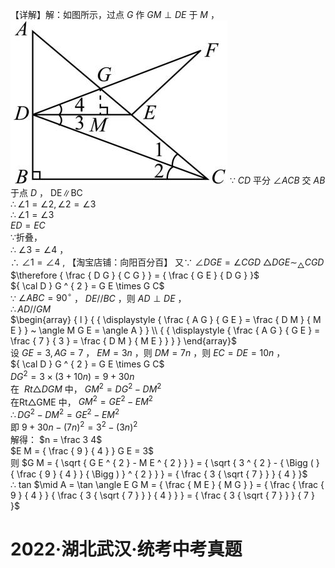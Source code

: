 【详解】解：如图所示，过点 $G$ 作 $G M \perp D E$ 于 $M$ ，
![](<../../qs_image_DB/专题1-2_一文吃透相似三角形12个模型·共14类题型（解析版）/592cc9e0eda792787ddbbd9fdfd014df3a34c586fff67b0092c9e16ad5f25a66.jpg>)
∵ $C D$ 平分 $\angle A C B$ 交 $A B$ 于点 $D$ ， DE∥BC  
$\therefore \angle 1 = \angle 2 , \angle 2 = \angle 3$   
$\therefore \angle 1 = \angle 3$   
$E D = E C$   
∵折叠，  
∴ $\angle 3 = \angle 4$ ，  
∴ $\angle 1 = \angle 4$ ,
【淘宝店铺：向阳百分百】 又∵ $\angle D G E = \angle C G D$
$\triangle D G E { \sim } _ { \triangle } C G D$   
$\therefore { \frac { D G } { C G } } = { \frac { G E } { D G } }$   
${ \cal D } G ^ { 2 } = G E \times G C$   
∵ $\angle A B C = 9 0 ^ { \circ }$ ， $D E / / B C$ ，则 $A D \perp D E$ ，  
$\therefore A D / / G M$   
$\begin{array} { l } { { \displaystyle { \frac { A G } { G E } = \frac { D M } { M E } } ~ \angle M G E = \angle A } } \\ { { \displaystyle { \frac { A G } { G E } = \frac { 7 } { 3 } = \frac { D M } { M E } } } } \end{array}$   
设 $G E = 3 , A G = 7$ ， $E M = 3 n$ ，则 $D M = 7 n$ ，则 $E C = D E = 1 0 n$ ，  
${ \cal D } G ^ { 2 } = G E \times G C$   
$D G ^ { 2 } = 3 \times { \left( 3 + 1 0 n \right) } = 9 + 3 0 n$   
在 $\ R t \triangle D G M$ 中， $G M ^ { 2 } = D G ^ { 2 } - D M ^ { 2 }$   
在Rt△GME 中， $G M ^ { 2 } = G E ^ { 2 } - E M ^ { 2 }$   
$\therefore D G ^ { 2 } - D M ^ { 2 } = G E ^ { 2 } - E M ^ { 2 }$   
即 $9 + 3 0 n - { \left( 7 n \right) } ^ { 2 } = 3 ^ { 2 } - { \left( 3 n \right) } ^ { 2 }$   
解得： $n = \frac 3 4$   
$E M = { \frac { 9 } { 4 } } G E = 3$   
则 $G M = { \sqrt { G E ^ { 2 } - M E ^ { 2 } } } = { \sqrt { 3 ^ { 2 } - { \Bigg ( } { \frac { 9 } { 4 } } { \Bigg ) } ^ { 2 } } } = { \frac { 3 { \sqrt { 7 } } } { 4 } }$   
∴ tan $\mid A = \tan \angle E G M = { \frac { M E } { M G } } = { \frac { \frac { 9 } { 4 } } { \frac { 3 { \sqrt { 7 } } } { 4 } } } = { \frac { 3 { \sqrt { 7 } } } { 7 } }$
# 2022·湖北武汉·统考中考真题
